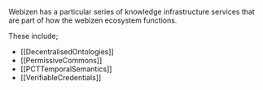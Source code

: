 Webizen has a particular series of knowledge infrastructure services that are part of how the webizen ecosystem functions.

These include;
- [[DecentralisedOntologies]]
- [[PermissiveCommons]]
- [[PCTTemporalSemantics]]
- [[VerifiableCredentials]]
